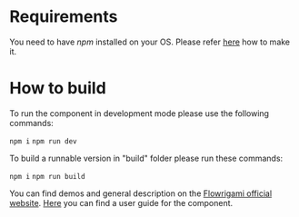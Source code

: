 # Requirements

You need to have *npm* installed on your OS. Please refer [here](https://www.npmjs.com/get-npm) how to make it.

# How to build

To run the component in development mode please use the following commands:

`npm i`
`npm run dev`

To build a runnable version in "build" folder please run these commands:

`npm i`
`npm run build`

You can find demos and general description on the [Flowrigami official website](https://scand.com/products/flowrigami/).
[Here](https://github.com/flowrigami/flowrigami/tree/master/docs/user-guide) you can find a user guide for the component.
